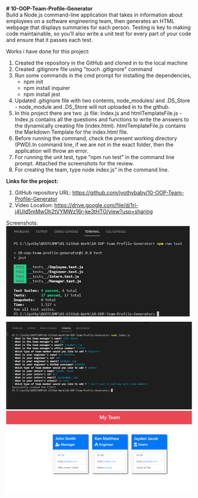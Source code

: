 <b># 10-OOP-Team-Profile-Generator</b><br>
    Build a Node.js command-line application that takes in information about employees on a software engineering team, then generates an HTML webpage that displays summaries for each person. Testing is key to making code maintainable, so you’ll also write a unit test for every part of your code and ensure that it passes each test.

Works i have done for this project:
1. Created the repository in the GitHub and cloned in to the local machine
2. Created .gitignore file using "touch .gitignore" command
3. Run some commands in the cmd prompt for installing the dependencies,
    * npm init
    * npm install inquirer
    * npm install jest
4. Updated .gitignore file with two contents, node_modules/ and .DS_Store - node_module and .DS_Store will not uploaded in to the github.
5. In this project there are two .js file: Index.js and htmlTemplateFile.js - Index.js contains all the questions and functions to write the answers to the dynamically creating file (index.html). htmlTemplateFile.js contains the Markdown Template for the index.html file.
6. Before running the command, check the present working directory (PWD).In command line, if we are not in the exact folder, then the application will throw an error.
7. For running the unit test,  type "npm run test" in the command line prompt. Attached the screenshots for the review.
8. For creating the team, type node index.js" in the command line.

<b>Links for the project:</b><br>

1. GitHub repository URL: https://github.com/jyothybaby/10-OOP-Team-Profile-Generator
2. Video Location: https://drive.google.com/file/d/1ri-j4UId5mMwOh2tVYMWz16r-ke3tHTO/view?usp=sharing

Screenshots:
![screen-1](https://github.com/jyothybaby/10-OOP-Team-Profile-Generator/blob/main/Screenshots/testRun.png)<br>
![screen-1](https://github.com/jyothybaby/10-OOP-Team-Profile-Generator/blob/main/Screenshots/ConsoleInput.png)<br>
![screen-1](https://github.com/jyothybaby/10-OOP-Team-Profile-Generator/blob/main/Screenshots/finalOutput.png)<br>



